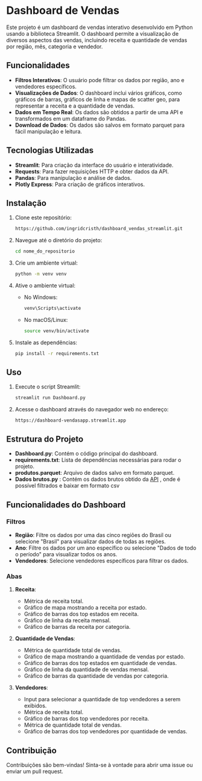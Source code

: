 # Dashboard de Vendas

Este projeto é um dashboard de vendas interativo desenvolvido em Python usando a biblioteca Streamlit. O dashboard permite a visualização de diversos aspectos das vendas, incluindo receita e quantidade de vendas por região, mês, categoria e vendedor.

## Funcionalidades

- **Filtros Interativos**: O usuário pode filtrar os dados por região, ano e vendedores específicos.
- **Visualizações de Dados**: O dashboard inclui vários gráficos, como gráficos de barras, gráficos de linha e mapas de scatter geo, para representar a receita e a quantidade de vendas.
- **Dados em Tempo Real**: Os dados são obtidos a partir de uma API e transformados em um dataframe do Pandas.
- **Download de Dados**: Os dados são salvos em formato parquet para fácil manipulação e leitura.

## Tecnologias Utilizadas

- **Streamlit**: Para criação da interface do usuário e interatividade.
- **Requests**: Para fazer requisições HTTP e obter dados da API.
- **Pandas**: Para manipulação e análise de dados.
- **Plotly Express**: Para criação de gráficos interativos.

## Instalação

1. Clone este repositório:

   ```sh
   https://github.com/ingridcristh/dashboard_vendas_streamlit.git
   ```

2. Navegue até o diretório do projeto:

   ```sh
   cd nome_do_repositorio
   ```

3. Crie um ambiente virtual:

   ```sh
   python -m venv venv
   ```

4. Ative o ambiente virtual:

   - No Windows:

     ```sh
     venv\Scripts\activate
     ```

   - No macOS/Linux:

     ```sh
     source venv/bin/activate
     ```

5. Instale as dependências:

   ```sh
   pip install -r requirements.txt
   ```

## Uso

1. Execute o script Streamlit:

   ```sh
   streamlit run Dashboard.py
   ```

2. Acesse o dashboard através do navegador web no endereço:

   ```
   https://dashboard-vendasapp.streamlit.app
   ```

## Estrutura do Projeto

- **Dashboard.py**: Contém o código principal do dashboard.
- **requirements.txt**: Lista de dependências necessárias para rodar o projeto.
- **produtos.parquet**: Arquivo de dados salvo em formato parquet.
- **Dados brutos.py** : Contém os dados brutos obtido da [API](https://labdados.com/produtos) , onde é possível filtrados e baixar em formato csv

## Funcionalidades do Dashboard

### Filtros

- **Região**: Filtre os dados por uma das cinco regiões do Brasil ou selecione "Brasil" para visualizar dados de todas as regiões.
- **Ano**: Filtre os dados por um ano específico ou selecione "Dados de todo o período" para visualizar todos os anos.
- **Vendedores**: Selecione vendedores específicos para filtrar os dados.

### Abas

1. **Receita**:
   - Métrica de receita total.
   - Gráfico de mapa mostrando a receita por estado.
   - Gráfico de barras dos top estados em receita.
   - Gráfico de linha da receita mensal.
   - Gráfico de barras da receita por categoria.

2. **Quantidade de Vendas**:
   - Métrica de quantidade total de vendas.
   - Gráfico de mapa mostrando a quantidade de vendas por estado.
   - Gráfico de barras dos top estados em quantidade de vendas.
   - Gráfico de linha da quantidade de vendas mensal.
   - Gráfico de barras da quantidade de vendas por categoria.

3. **Vendedores**:
   - Input para selecionar a quantidade de top vendedores a serem exibidos.
   - Métrica de receita total.
   - Gráfico de barras dos top vendedores por receita.
   - Métrica de quantidade total de vendas.
   - Gráfico de barras dos top vendedores por quantidade de vendas.

## Contribuição

Contribuições são bem-vindas! Sinta-se à vontade para abrir uma issue ou enviar um pull request.

